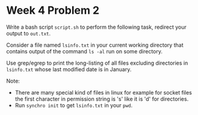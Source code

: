 # Week 4 Problem 2

Write a bash script ` script.sh ` to perform the following task, redirect your output to ` out.txt `.

Consider a file named ` lsinfo.txt ` in your current working directory that contains output of the command ` ls -al ` run on some directory.

Use grep/egrep to print the long-listing of all files excluding directories in ` lsinfo.txt ` whose last modified date is in January.

Note: 
- There are many special kind of files in linux for example for socket files the first character in permission string is 's' like it is 'd' for directories.
- Run ` synchro init ` to get ` lsinfo.txt ` in your ` pwd `.
